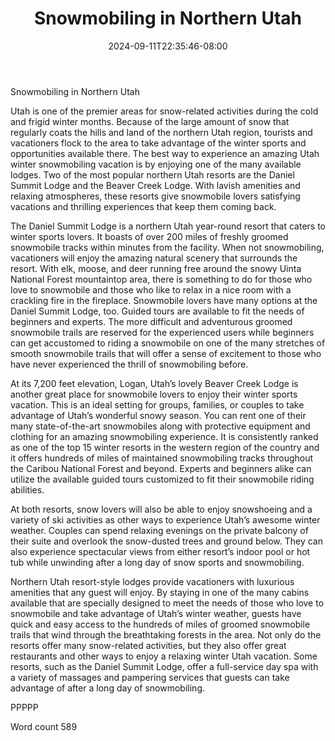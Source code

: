 ﻿---
title: "Snowmobiling in Northern Utah"
date: 2024-09-11T22:35:46-08:00
description: "Snowmobiling TXT Tips for Web Success"
featured_image: "/images/Snowmobiling TXT.jpg"
tags: ["Snowmobiling TXT"]
---

Snowmobiling in Northern Utah

Utah is one of the premier areas for snow-related activities during the cold and frigid winter months. Because of the large amount of snow that regularly coats the hills and land of the northern Utah region, tourists and vacationers flock to the area to take advantage of the winter sports and opportunities available there. The best way to experience an amazing Utah winter snowmobiling vacation is by enjoying one of the many available lodges. Two of the most popular northern Utah resorts are the Daniel Summit Lodge and the Beaver Creek Lodge. With lavish amenities and relaxing atmospheres, these resorts give snowmobile lovers satisfying vacations and thrilling experiences that keep them coming back.

 The Daniel Summit Lodge is a northern Utah year-round resort that caters to winter sports lovers. It boasts of over 200 miles of freshly groomed snowmobile tracks within minutes from the facility. When not snowmobiling, vacationers will enjoy the amazing natural scenery that surrounds the resort. With elk, moose, and deer running free around the snowy Uinta National Forest mountaintop area, there is something to do for those who love to snowmobile and those who like to relax in a nice room with a crackling fire in the fireplace. Snowmobile lovers have many options at the Daniel Summit Lodge, too. Guided tours are available to fit the needs of beginners and experts. The more difficult and adventurous groomed snowmobile trails are reserved for the experienced users while beginners can get accustomed to riding a snowmobile on one of the many stretches of smooth snowmobile trails that will offer a sense of excitement to those who have never experienced the thrill of snowmobiling before. 

At its 7,200 feet elevation, Logan, Utah’s lovely Beaver Creek Lodge is another great place for snowmobile lovers to enjoy their winter sports vacation. This is an ideal setting for groups, families, or couples to take advantage of Utah’s wonderful snowy season. You can rent one of their many state-of-the-art snowmobiles along with protective equipment and clothing for an amazing snowmobiling experience. It is consistently ranked as one of the top 15 winter resorts in the western region of the country and it offers hundreds of miles of maintained snowmobiling tracks throughout the Caribou National Forest and beyond. Experts and beginners alike can utilize the available guided tours customized to fit their snowmobile riding abilities. 

At both resorts, snow lovers will also be able to enjoy snowshoeing and a variety of ski activities as other ways to experience Utah’s awesome winter weather. Couples can spend relaxing evenings on the private balcony of their suite and overlook the snow-dusted trees and ground below. They can also experience spectacular views from either resort’s indoor pool or hot tub while unwinding after a long day of snow sports and snowmobiling. 

Northern Utah resort-style lodges provide vacationers with luxurious amenities that any guest will enjoy. By staying in one of the many cabins available that are specially designed to meet the needs of those who love to snowmobile and take advantage of Utah’s winter weather, guests have quick and easy access to the hundreds of miles of groomed snowmobile trails that wind through the breathtaking forests in the area. Not only do the resorts offer many snow-related activities, but they also offer great restaurants and other ways to enjoy a relaxing winter Utah vacation. Some resorts, such as the Daniel Summit Lodge, offer a full-service day spa with a variety of massages and pampering services that guests can take advantage of after a long day of snowmobiling. 

PPPPP

Word count 589

